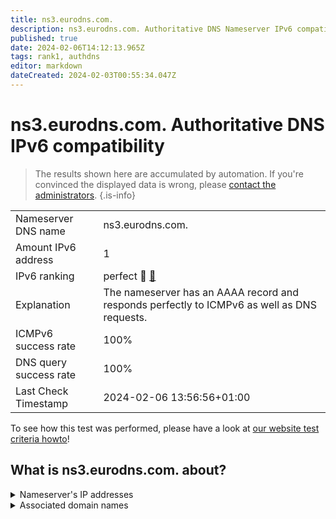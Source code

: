 ```yaml
---
title: ns3.eurodns.com.
description: ns3.eurodns.com. Authoritative DNS Nameserver IPv6 compatibility
published: true
date: 2024-02-06T14:12:13.965Z
tags: rank1, authdns
editor: markdown
dateCreated: 2024-02-03T00:55:34.047Z
---
```


# ns3.eurodns.com. Authoritative DNS IPv6 compatibility

> The results shown here are accumulated by automation. If you're convinced the displayed data is wrong, please [contact the administrators](/howto/chat). 
{.is-info}




|   |   |
| - | - |
| Nameserver DNS name | ns3.eurodns.com.
| Amount IPv6 address | 1
| IPv6 ranking | perfect :1st_place_medal: [🔗](/howto/ranking) |
| Explanation | The nameserver has an AAAA record and responds perfectly to ICMPv6 as well as DNS requests. |
| ICMPv6 success rate | 100%|
| DNS query success rate | 100% |
| Last Check Timestamp | 2024-02-06 13:56:56+01:00 |

To see how this test was performed, please have a look at [our website test criteria howto](/howto/testcriteria/authdns)!


## What is ns3.eurodns.com. about?




<details>
<summary>Nameserver's IP addresses</summary>

2610:1c8:b002::108

</details>



<details>
<summary>Associated domain names</summary>

www.talanx.com

</details>
